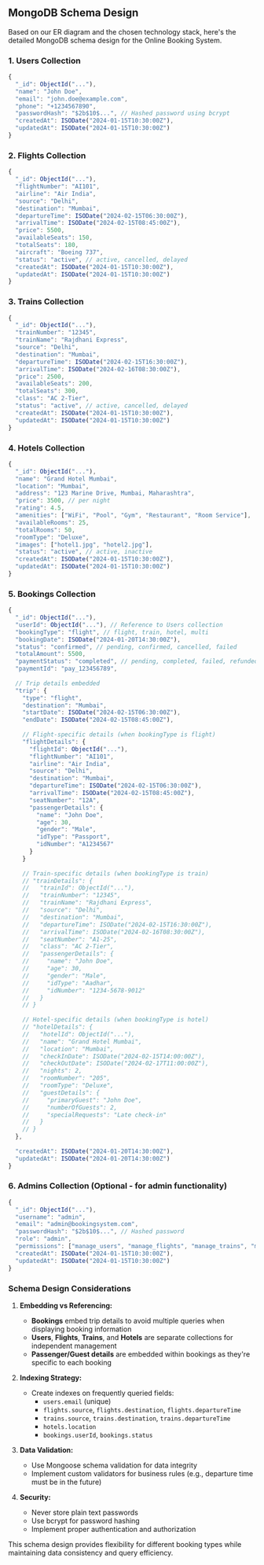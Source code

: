 ## MongoDB Schema Design

Based on our ER diagram and the chosen technology stack, here's the detailed MongoDB schema design for the Online Booking System.

### 1. Users Collection

```javascript
{
  "_id": ObjectId("..."),
  "name": "John Doe",
  "email": "john.doe@example.com",
  "phone": "+1234567890",
  "passwordHash": "$2b$10$...", // Hashed password using bcrypt
  "createdAt": ISODate("2024-01-15T10:30:00Z"),
  "updatedAt": ISODate("2024-01-15T10:30:00Z")
}
```

### 2. Flights Collection

```javascript
{
  "_id": ObjectId("..."),
  "flightNumber": "AI101",
  "airline": "Air India",
  "source": "Delhi",
  "destination": "Mumbai",
  "departureTime": ISODate("2024-02-15T06:30:00Z"),
  "arrivalTime": ISODate("2024-02-15T08:45:00Z"),
  "price": 5500,
  "availableSeats": 150,
  "totalSeats": 180,
  "aircraft": "Boeing 737",
  "status": "active", // active, cancelled, delayed
  "createdAt": ISODate("2024-01-15T10:30:00Z"),
  "updatedAt": ISODate("2024-01-15T10:30:00Z")
}
```

### 3. Trains Collection

```javascript
{
  "_id": ObjectId("..."),
  "trainNumber": "12345",
  "trainName": "Rajdhani Express",
  "source": "Delhi",
  "destination": "Mumbai",
  "departureTime": ISODate("2024-02-15T16:30:00Z"),
  "arrivalTime": ISODate("2024-02-16T08:30:00Z"),
  "price": 2500,
  "availableSeats": 200,
  "totalSeats": 300,
  "class": "AC 2-Tier",
  "status": "active", // active, cancelled, delayed
  "createdAt": ISODate("2024-01-15T10:30:00Z"),
  "updatedAt": ISODate("2024-01-15T10:30:00Z")
}
```

### 4. Hotels Collection

```javascript
{
  "_id": ObjectId("..."),
  "name": "Grand Hotel Mumbai",
  "location": "Mumbai",
  "address": "123 Marine Drive, Mumbai, Maharashtra",
  "price": 3500, // per night
  "rating": 4.5,
  "amenities": ["WiFi", "Pool", "Gym", "Restaurant", "Room Service"],
  "availableRooms": 25,
  "totalRooms": 50,
  "roomType": "Deluxe",
  "images": ["hotel1.jpg", "hotel2.jpg"],
  "status": "active", // active, inactive
  "createdAt": ISODate("2024-01-15T10:30:00Z"),
  "updatedAt": ISODate("2024-01-15T10:30:00Z")
}
```

### 5. Bookings Collection

```javascript
{
  "_id": ObjectId("..."),
  "userId": ObjectId("..."), // Reference to Users collection
  "bookingType": "flight", // flight, train, hotel, multi
  "bookingDate": ISODate("2024-01-20T14:30:00Z"),
  "status": "confirmed", // pending, confirmed, cancelled, failed
  "totalAmount": 5500,
  "paymentStatus": "completed", // pending, completed, failed, refunded
  "paymentId": "pay_123456789",
  
  // Trip details embedded
  "trip": {
    "type": "flight",
    "destination": "Mumbai",
    "startDate": ISODate("2024-02-15T06:30:00Z"),
    "endDate": ISODate("2024-02-15T08:45:00Z"),
    
    // Flight-specific details (when bookingType is flight)
    "flightDetails": {
      "flightId": ObjectId("..."),
      "flightNumber": "AI101",
      "airline": "Air India",
      "source": "Delhi",
      "destination": "Mumbai",
      "departureTime": ISODate("2024-02-15T06:30:00Z"),
      "arrivalTime": ISODate("2024-02-15T08:45:00Z"),
      "seatNumber": "12A",
      "passengerDetails": {
        "name": "John Doe",
        "age": 30,
        "gender": "Male",
        "idType": "Passport",
        "idNumber": "A1234567"
      }
    }
    
    // Train-specific details (when bookingType is train)
    // "trainDetails": {
    //   "trainId": ObjectId("..."),
    //   "trainNumber": "12345",
    //   "trainName": "Rajdhani Express",
    //   "source": "Delhi",
    //   "destination": "Mumbai",
    //   "departureTime": ISODate("2024-02-15T16:30:00Z"),
    //   "arrivalTime": ISODate("2024-02-16T08:30:00Z"),
    //   "seatNumber": "A1-25",
    //   "class": "AC 2-Tier",
    //   "passengerDetails": {
    //     "name": "John Doe",
    //     "age": 30,
    //     "gender": "Male",
    //     "idType": "Aadhar",
    //     "idNumber": "1234-5678-9012"
    //   }
    // }
    
    // Hotel-specific details (when bookingType is hotel)
    // "hotelDetails": {
    //   "hotelId": ObjectId("..."),
    //   "name": "Grand Hotel Mumbai",
    //   "location": "Mumbai",
    //   "checkInDate": ISODate("2024-02-15T14:00:00Z"),
    //   "checkOutDate": ISODate("2024-02-17T11:00:00Z"),
    //   "nights": 2,
    //   "roomNumber": "205",
    //   "roomType": "Deluxe",
    //   "guestDetails": {
    //     "primaryGuest": "John Doe",
    //     "numberOfGuests": 2,
    //     "specialRequests": "Late check-in"
    //   }
    // }
  },
  
  "createdAt": ISODate("2024-01-20T14:30:00Z"),
  "updatedAt": ISODate("2024-01-20T14:30:00Z")
}
```

### 6. Admins Collection (Optional - for admin functionality)

```javascript
{
  "_id": ObjectId("..."),
  "username": "admin",
  "email": "admin@bookingsystem.com",
  "passwordHash": "$2b$10$...", // Hashed password
  "role": "admin",
  "permissions": ["manage_users", "manage_flights", "manage_trains", "manage_hotels", "view_reports"],
  "createdAt": ISODate("2024-01-15T10:30:00Z"),
  "updatedAt": ISODate("2024-01-15T10:30:00Z")
}
```

### Schema Design Considerations

1. **Embedding vs Referencing:**
   - **Bookings** embed trip details to avoid multiple queries when displaying booking information
   - **Users**, **Flights**, **Trains**, and **Hotels** are separate collections for independent management
   - **Passenger/Guest details** are embedded within bookings as they're specific to each booking

2. **Indexing Strategy:**
   - Create indexes on frequently queried fields:
     - `users.email` (unique)
     - `flights.source`, `flights.destination`, `flights.departureTime`
     - `trains.source`, `trains.destination`, `trains.departureTime`
     - `hotels.location`
     - `bookings.userId`, `bookings.status`

3. **Data Validation:**
   - Use Mongoose schema validation for data integrity
   - Implement custom validators for business rules (e.g., departure time must be in the future)

4. **Security:**
   - Never store plain text passwords
   - Use bcrypt for password hashing
   - Implement proper authentication and authorization

This schema design provides flexibility for different booking types while maintaining data consistency and query efficiency.

